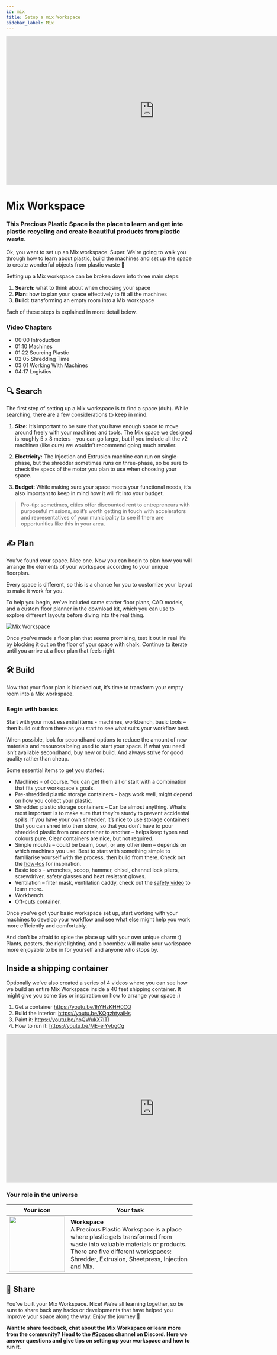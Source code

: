 ```yaml
---
id: mix
title: Setup a mix Workspace
sidebar_label: Mix
---
```

<div class="videocontainer">
  <iframe width="800" height="400" src="https://www.youtube.com/embed/RmN0d41399w" frameborder="0" allow="accelerometer; autoplay; encrypted-media; gyroscope; picture-in-picture" allowfullscreen></iframe>
</div>

<style>
:root {
  --highlight: #37b4a3;
  --hover: #37b4a3;
}
</style>

# Mix Workspace

<div class="videoChapters">
<div class="videoChaptersMain">

 ###  This Precious Plastic Space is the place to learn and get into plastic recycling and create beautiful products from plastic waste.

Ok, you want to set up an Mix workspace. Super. We're going to walk you through how to learn about plastic, build the machines and set up the space to create wonderful objects from plastic waste 🤙

Setting up a Mix workspace can be broken down into three main steps:

1. <b>Search:</b> what to think about when choosing your space
2. <b>Plan:</b> how to plan your space effectively to fit all the machines
3. <b>Build:</b> transforming an empty room into a Mix workspace

Each of these steps is explained in more detail below.

</div>
<div class="videoChaptersSidebar">

 ### Video Chapters

- 00:00 Introduction
- 01:10 Machines
- 01:22 Sourcing Plastic
- 02:05 Shredding Time
- 03:01 Working With Machines
- 04:17 Logistics

</div>
</div>

 ## 🔍 Search

The first step of setting up a Mix workspace is to find a space (duh). While searching, there are a few considerations to keep in mind.

1. <b>Size:</b> It’s important to be sure that you have enough space to move around freely with your machines and tools. The Mix space we designed is roughly 5 x 8 meters – you can go larger, but if you include all the v2 machines (like ours) we wouldn’t recommend going much smaller.

2. <b>Electricity:</b> The Injection and Extrusion machine can run on single-phase, but the shredder sometimes runs on three-phase, so be sure to check the specs of the motor you plan to use when choosing your space.

3. <b>Budget:</b> While making sure your space meets your functional needs, it’s also important to keep in mind how it will fit into your budget.

> Pro-tip: sometimes, cities offer discounted rent to entrepreneurs with purposeful missions, so it’s worth getting in touch with accelerators and representatives of your municipality to see if there are opportunities like this in your area.


 ## ✍️ Plan

You’ve found your space. Nice one. Now you can begin to plan how you will arrange the elements of your workspace according to your unique floorplan.

Every space is different, so this is a chance for you to customize your layout to make it work for you.

To help you begin, we’ve included some starter floor plans, CAD models, and a custom floor planner in the download kit, which you can use to explore different layouts before diving into the real thing.

![Mix Workspace](assets/spaces_mix.jpg)

Once you’ve made a floor plan that seems promising, test it out in real life by blocking it out on the floor of your space with chalk. Continue to iterate until you arrive at a floor plan that feels right.

 ## 🛠 Build

Now that your floor plan is blocked out, it’s time to transform your empty room into a Mix workspace.

 ### Begin with basics

Start with your most essential items - machines, workbench, basic tools – then build out from there as you start to see what suits your workflow best.

When possible, look for secondhand options to reduce the amount of new materials and resources being used to start your space. If what you need isn’t available secondhand, buy new or build. And always strive for good quality rather than cheap.

Some essential items to get you started:

- Machines - of course. You can get them all or start with a combination that fits your workspace's goals. 
- Pre-shredded plastic storage containers - bags work well, might depend on how you collect your plastic.
- Shredded plastic storage containers – Can be almost anything. What’s most important is to make sure that they’re sturdy to prevent accidental spills. If you have your own shredder, it’s nice to use storage containers that you can shred into then store, so that you don’t have to pour shredded plastic from one container to another – helps keep types and colours pure. Clear containers are nice, but not required.
- Simple moulds – could be beam, bowl, or any other item – depends on which machines you use. Best to start with something simple to familiarise yourself with the process, then build from there. Check out the <a href="https://community.preciousplastic.com/">how-tos</a> for inspiration.
- Basic tools - wrenches, scoop, hammer, chisel, channel lock pliers, screwdriver, safety glasses and heat resistant gloves.
- Ventilation – filter mask, ventilation caddy, check out the <a href="https://community.preciousplastic.com/academy/plastic/safety">safety video</a> to learn more.
- Workbench.
- Off-cuts container.


Once you’ve got your basic workspace set up, start working with your machines to develop your workflow and see what else might help you work more efficiently and comfortably.

And don’t be afraid to spice the place up with your own unique charm :) Plants, posters, the right lighting, and a boombox will make your workspace more enjoyable to be in for yourself and anyone who stops by.

 ## Inside a shipping container
Optionally we've also created a series of 4 videos where you can see how we build an entire Mix Workspace inside a 40 feet shipping container. It might give you some tips or inspiration on how to arrange your space :)

1. Get a container https://youtu.be/IhYHzKHH0CQ
2. Build the interior: https://youtu.be/KQgzhtyaiHs
3. Paint it: https://youtu.be/noQWukX7lTI
4. How to run it:  https://youtu.be/ME-eiYvbgCg
<iframe width="800" height="400" src="https://www.youtube.com/embed/IhYHzKHH0CQ" frameborder="0" allow="accelerometer; autoplay; encrypted-media; gyroscope; picture-in-picture" allowfullscreen></iframe>


 ### Your role in the universe
| Your icon  |  Your task |
|----------|----------------------|
| <img src="../assets/universe/badge-workspace.png" width="150"/>        |  __Workspace__ <br> A Precious Plastic Workspace is a place where plastic gets transformed from waste into valuable materials or products. There are five different workspaces: Shredder, Extrusion, Sheetpress, Injection and Mix. |

 ## 👋 Share

You’ve built your Mix Workspace. Nice! We’re all learning together, so be sure to share back any hacks or developments that have helped you improve your space along the way. Enjoy the journey 🙂

<b>Want to share feedback, chat about the Mix Workspace or learn more from the community? Head to the [#Spaces](https://discordapp.com/invite/p92s237) channel on Discord. Here we answer questions and give tips on setting up your workspace and how to run it.</b>
